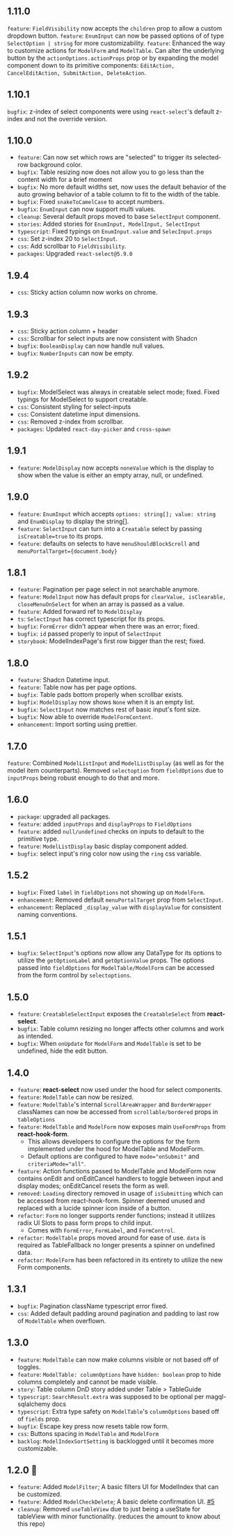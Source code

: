 ## 1.11.0
`feature`: `FieldVisibility` now accepts the `children` prop to allow a custom dropdown button.
`feature`: `EnumInput` can now be passed options of of type `SelectOption | string` for more customizability. 
`feature`: Enhanced the way to customize actions for `ModelForm` and `ModelTable`. Can alter the underlying button by the `actionOptions.actionProps` prop or by expanding the model component down to its primitive components: `EditAction, CancelEditAction, SubmitAction, DeleteAction`.  

## 1.10.1
`bugfix`: z-index of select components were using `react-select`'s default z-index and not the override version. 

## 1.10.0
- `feature`: Can now set which rows are "selected" to trigger its selected-row background color. 
- `bugfix`: Table resizing now does not allow you to go less than the content width for a brief moment
- `bugfix`: No more default widths set, now uses the default behavior of the auto growing behavior of a table column to fit to the width of the table. 
- `bugfix`: Fixed `snakeToCamelCase` to accept numbers.
- `bugfix`: `EnumInput` can now support multi values.
- `cleanup`: Several default props moved to base `SelectInput` component.
- `stories`: Added stories for `EnumInput, ModelInput, SelectInput`
- `typescript`: Fixed typings on `EnumInput.value` and `SelecInput.props`
- `css`: Set z-index 20 to `SelectInput`.
- `css`: Add scrollbar to `FieldVisibility`.
- `packages`: Upgraded `react-select@5.9.0`



## 1.9.4
- `css`: Sticky action column now works on chrome.

## 1.9.3
- `css`: Sticky action column + header
- `css`: Scrollbar for select inputs are now consistent with Shadcn
- `bugfix`: `BooleanDisplay` can now handle null values.
- `bugfix`: `NumberInputs` can now be empty. 

## 1.9.2
- `bugfix`: ModelSelect was always in creatable select mode; fixed. Fixed typings for ModelSelect to support creatable.
- `css`: Consistent styling for select-inputs
- `css`: Consistent datetime input dimensions. 
- `css`: Removed z-index from scrollbar.
- `packages`: Updated `react-day-picker` and `cross-spawn`

## 1.9.1
- `feature`: `ModelDisplay` now accepts `noneValue` which is the display to show when the value is either an empty array, null, or undefined. 

## 1.9.0
- `feature`: `EnumInput` which accepts `options: string[]; value: string` and `EnumDisplay` to display the string[].
- `feature`: `SelectInput` can turn into a `Creatable` select by passing `isCreatable=true` to its props. 
- `feature`: defaults on selects to have `menuShouldBlockScroll` and `menuPortalTarget={document.body}`

## 1.8.1
- `feature`: Pagination per page select in not searchable anymore.
- `feature`: `ModelInput` now has default props for `clearValue, isClearable, closeMenuOnSelect` for when an array is passed as a value.
- `feature`: Added forward ref to `ModelDisplay`
- `ts`: `SelectInput` has correct typescript for its props.
- `bugfix`: `FormError` didn't appear when there was an error; fixed. 
- `bugfix`: `id` passed properly to input of `SelectInput`
- `storybook`: ModelIndexPage's first row bigger than the rest; fixed.

## 1.8.0
- `feature`: Shadcn Datetime input. 
- `feature`: Table now has per page options.
- `bugfix`: Table pads bottom properly when scrollbar exists.
- `bugfix`: `ModelDisplay` now shows `None` when it is an empty list.
- `bugfix`: `SelectInput` now matches rest of basic input's font size.
- `bugfix`: Now able to override `ModelFormContent`.
- `enhancement`: Import sorting using prettier.

## 1.7.0
`feature`: Combined `ModelListInput` and `ModelListDisplay` (as well as for the model item counterparts). Removed `selectoption` from `fieldOptions` due to `inputProps` being robust enough to do that and more.

## 1.6.0
- `package`: upgraded all packages.
- `feature`: added `inputProps` and `displayProps` to `FieldOptions` 
- `feature`: added `null/undefined` checks on inputs to default to the primitive type.
- `feature`: `ModelListDisplay` basic display component added. 
- `bugfix`: select input's ring color now using the `ring` css variable.
 
## 1.5.2 
- `bugfix`: Fixed `label` in `fieldOptions` not showing up on `ModelForm`.
- `enhancement`: Removed default `menuPortalTarget` prop from `SelectInput`.
- `enhancement`: Replaced `_display_value` with `displayValue` for consistent naming conventions. 

## 1.5.1
- `bugfix`: `SelectInput`'s options now allow any DataType for its options to utilize the `getOptionLabel` and `getOptionValue` props. The options passed into `fieldOptions` for `ModelTable/ModelForm` can be accessed from the form control by `selectoptions`. 

## 1.5.0
- `feature`: `CreatableSelectInput` exposes the `CreatableSelect` from **react-select**.
- `bugfix`: Table column resizing no longer affects other columns and work as intended.
- `bugfix`: When `onUpdate` for `ModelForm` and `ModelTable` is set to be undefined, hide the edit button.  

## 1.4.0
- `feature`: **react-select** now used under the hood for select components.
- `feature`: `ModelTable` can now be resized. 
- `feature`: `ModelTable`'s internal `ScrollAreaWrapper` and `BorderWrapper` classNames can now be accessed from `scrollable/bordered` props in  `tableOptions`
- `feature`: `ModelTable` and `ModelForm` now exposes main `UseFormProps` from **react-hook-form**.
  - This allows developers to configure the options for the form implemented under the hood for ModelTable and ModelForm. 
  - Default options are configured to have `mode="onSubmit"` and `criteriaMode="all"`. 
- `feature`: Action functions passed to ModelTable and ModelForm now contains onEdit and onEditCancel handlers to toggle between input and display modes; onEditCancel resets the form as well.  
- `removed`: `Loading` directory removed in usage of `isSubmitting` which can be accessed from react-hook-form. Spinner deemed unused and replaced with a lucide spinner icon inside of a button.
- `refactor`: `Form` no longer supports render functions; instead it utilizes radix UI Slots to pass form props to child input. 
  - Comes with `FormError`, `FormLabel`, and `FormControl`.
- `refactor`: `ModelTable` props moved around for ease of use. `data` is required as TableFallback no longer presents a spinner on undefined data. 
- `refactor`: `ModelForm` has been refactored in its entirety to utilize the new Form components. 

## 1.3.1
- `bugfix`: Pagination className typescript error fixed. 
- `css`: Added default padding around pagination and padding to last row of `ModelTable` when overflown.

## 1.3.0
- `feature`: `ModelTable` can now make columns visible or not based off of toggles.
- `feature`: `ModelTable: columnOptions` have `hidden: boolean` prop to hide columns completely and cannot be made visible. 
- `story`: Table column DnD story added under Table > TableGuide 
- `typescript`: `SearchResult.extra` was supposed to be optional per magql-sqlalchemy docs
- `typescript`: Extra type safety on `ModelTable`'s `columnOptions` based off of `fields` prop.
- `bugfix`: Escape key press now resets table row form. 
- `css`: Buttons spacing in `ModelTable` and `ModelForm`
- `backlog`: `ModelIndexSortSetting` is backlogged until it becomes more customizable. 

## 1.2.0 🎉 
- `feature`: Added `ModelFilter`; A basic filters UI for ModelIndex that can be customized.
- `feature`: Added `ModelCheckDelete`; A basic delete confirmation UI. [#5](https://github.com/autoinvent/conveyor/issues/5)
- `cleanup`: Removed `useTableView` due to just being a useState for tableView with minor functionality. (reduces the amount to know about this repo)